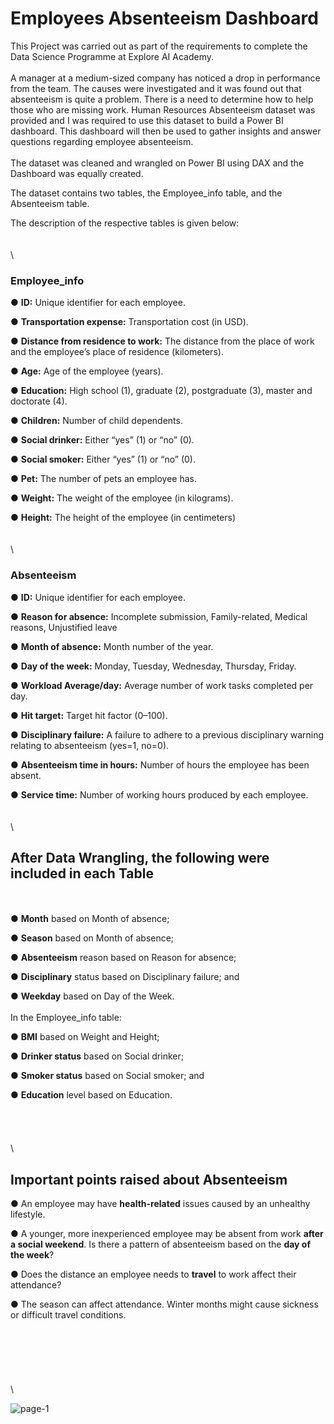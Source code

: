 # Employees Absenteeism Dashboard

This Project was carried out as part of the requirements to complete the Data Science Programme at Explore AI Academy.
\
\
A manager at a medium-sized company has noticed a drop in performance from the  team. 
The causes were investigated and it was found out that absenteeism is quite a problem. There is a need to determine how to 
help those who are missing work. 
Human Resources Absenteeism dataset was provided and I was required to use this 
dataset to build a Power BI dashboard. This dashboard will then be used to gather insights and
answer questions regarding employee absenteeism.
\
\
The dataset was cleaned and wrangled on Power BI using DAX and the Dashboard was equally created.

The dataset contains two tables, the Employee_info table, and the Absenteeism table.

The description of the respective tables is given below:
\
\
\
\
### Employee_info

● **ID:** Unique identifier for each employee.

● **Transportation expense:** Transportation cost (in USD). 

● **Distance from residence to work:** The distance from the place of work and the employee’s place of residence (kilometers).

● **Age:** Age of the employee (years).

● **Education:** High school (1), graduate (2), postgraduate (3), master and doctorate (4).

● **Children:** Number of child dependents.

● **Social drinker:** Either “yes” (1) or “no” (0).

● **Social smoker:** Either “yes” (1) or “no” (0).

● **Pet:** The number of pets an employee has.

● **Weight:** The weight of the employee (in kilograms).

● **Height:** The height of the employee (in centimeters)
\
\
\
\
### Absenteeism
● **ID:** Unique identifier for each employee.

● **Reason for absence:** Incomplete submission, Family-related, Medical reasons, Unjustified leave 

● **Month of absence:** Month number of the year.

● **Day of the week:** Monday, Tuesday, Wednesday, Thursday, Friday.

● **Workload Average/day:** Average number of work tasks completed per day.

● **Hit target:** Target hit factor (0–100).

● **Disciplinary failure:** A failure to adhere to a previous disciplinary warning relating 
to absenteeism (yes=1, no=0).

● **Absenteeism time in hours:** Number of hours the employee has been absent.

● **Service time:** Number of working hours produced by each employee.
\
\
\
\
## After Data Wrangling, the following were included in each Table
\
\
● **Month** based on Month of absence;

● **Season** based on Month of absence;

● **Absenteeism** reason based on Reason for absence;

● **Disciplinary** status based on Disciplinary failure; and

● **Weekday** based on Day of the Week.
\
\
In the Employee_info table:

● **BMI** based on Weight and Height;

● **Drinker status** based on Social drinker;

● **Smoker status** based on Social smoker; and

● **Education** level based on Education.
\
\
\
\
\
\
## Important points raised about Absenteeism

● An employee may have **health-related** issues caused by an unhealthy lifestyle. 

● A younger, more inexperienced employee may be absent from work **after a social weekend**. Is there a pattern of absenteeism based on the **day of the week**?

● Does the distance an employee needs to **travel** to work affect their attendance?

● The season can affect attendance. Winter months might cause sickness or difficult travel conditions.
\
\
\
\
\
\
\
\

![page-1](https://github.com/YinkaOlusola/employees_absenteeism_dashboard/assets/52519547/ecf3d394-4b8a-4c04-922a-c8a8aa3c185f)

